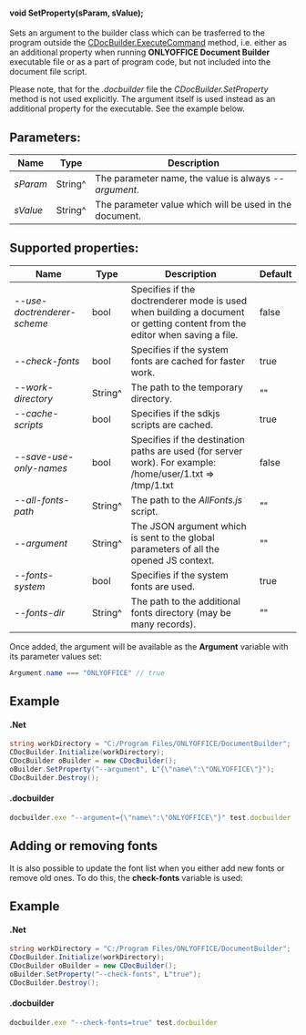 #### void SetProperty(sParam, sValue);

Sets an argument to the builder class which can be trasferred to the program outside the [CDocBuilder.ExecuteCommand](../ExecuteCommand/index.md) method, i.e. either as an additional property when running **ONLYOFFICE Document Builder** executable file or as a part of program code, but not included into the document file script.

Please note, that for the *.docbuilder* file the *CDocBuilder.SetProperty* method is not used explicitly. The argument itself is used instead as an additional property for the executable. See the example below.

## Parameters:

| Name     | Type    | Description                                             |
| -------- | ------- | ------------------------------------------------------- |
| *sParam* | String^ | The parameter name, the value is always *--argument*.   |
| *sValue* | String^ | The parameter value which will be used in the document. |

## Supported properties:

| Name                        | Type    | Description                                                                                                                | Default |
| --------------------------- | ------- | -------------------------------------------------------------------------------------------------------------------------- | ------- |
| *--use-doctrenderer-scheme* | bool    | Specifies if the doctrenderer mode is used when building a document or getting content from the editor when saving a file. | false   |
| *--check-fonts*             | bool    | Specifies if the system fonts are cached for faster work.                                                                  | true    |
| *--work-directory*          | String^ | The path to the temporary directory.                                                                                       | ""      |
| *--cache-scripts*           | bool    | Specifies if the sdkjs scripts are cached.                                                                                 | true    |
| *--save-use-only-names*     | bool    | Specifies if the destination paths are used (for server work). For example: /home/user/1.txt => /tmp/1.txt                 | false   |
| *--all-fonts-path*          | String^ | The path to the *AllFonts.js* script.                                                                                      | ""      |
| *--argument*                | String^ | The JSON argument which is sent to the global parameters of all the opened JS context.                                     | ""      |
| *--fonts-system*            | bool    | Specifies if the system fonts are used.                                                                                    | true    |
| *--fonts-dir*               | String^ | The path to the additional fonts directory (may be many records).                                                          | ""      |

Once added, the argument will be available as the **Argument** variable with its parameter values set:

```c#
Argument.name === "ONLYOFFICE" // true
```

## Example

#### .Net

```c#
string workDirectory = "C:/Program Files/ONLYOFFICE/DocumentBuilder";
CDocBuilder.Initialize(workDirectory);
CDocBuilder oBuilder = new CDocBuilder();
oBuilder.SetProperty("--argument", L"{\"name\":\"ONLYOFFICE\"}");
CDocBuilder.Destroy();
```

#### .docbuilder

```js
docbuilder.exe "--argument={\"name\":\"ONLYOFFICE\"}" test.docbuilder
```

## Adding or removing fonts

It is also possible to update the font list when you either add new fonts or remove old ones. To do this, the **check-fonts** variable is used:

## Example

#### .Net

```c#
string workDirectory = "C:/Program Files/ONLYOFFICE/DocumentBuilder";
CDocBuilder.Initialize(workDirectory);
CDocBuilder oBuilder = new CDocBuilder();
oBuilder.SetProperty("--check-fonts", L"true");
CDocBuilder.Destroy();
```

#### .docbuilder

```js
docbuilder.exe "--check-fonts=true" test.docbuilder
```
